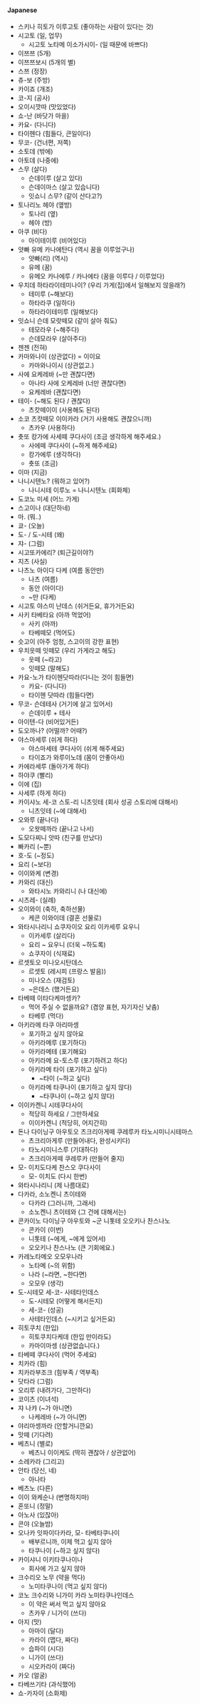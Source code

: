 #### Japanese

- 스키나 히토가 이루고토 (좋아하는 사람이 있다는 것)
- 시고토 (일, 업무)
  - 시고토 노타메 이소가시이- (일 때문에 바쁘다)
- 이쯔쯔 (5개)
- 이쯔쯔보시 (5개의 별)
- 스쯔 (정장)
- 츄-보 (주방)
- 카이죠 (개조)
- 코-지 (공사)
- 오이시깟따 (맛있었다)
- 쇼-난 (바닷가 마을)
- 카요- (다니다)
- 타이헨다 (힘들다, 큰일이다)
- 무코- (건너편, 저쪽)
- 소토데 (밖에)
- 아토데 (나중에)
- 스무 (살다)
  - 슨데이루 (살고 있다)
  - 슨데이마스 (살고 있습니다)
  - 잇쇼니 스무? (같이 산다고?)
- 토나리노 헤야 (옆방)
  - 토나리 (옆)
  - 헤야 (방)
- 아쿠 (비다)
  - 아이테이루 (비어있다)
- 얏빠 유메 카나에탄다 (역시 꿈을 이루었구나)
  - 얏빠(리) (역시)
  - 유메 (꿈)
  - 유메오 카나에루 / 카나에타 (꿈을 이루다 / 이루었다)
- 우치데 하타라이테미나이? (우리 가게(집)에서 일해보지 않을래?)
  - 테미루 (~해보다)
  - 하타라쿠 (일하다)
  - 하타라이테미루 (일해보다)
- 잇쇼니 슨데 모랏떼모 (같이 살아 줘도)
  - 테모라우 (~해주다)
  - 슨데모라우 (살아주다)
- 젠젠 (전혀)
- 카마와나이 (상관없다) = 이이요
  - 카마와나이시 (상관없고.)
- 사에 요케레바 (~만 괜찮다면)
  - 아나타 사에 오케레바 (너만 괜찮다면)
  - 요케레바 (괜찮다면)
- 테이- (~해도 된다 / 괜찮다)
  - 츠캇떼이이 (사용해도 된다)
- 소코 츠캇떼모 이이카라 (거기 사용해도 괜찮으니까)
  - 츠카우 (사용하다)
- 춋또 캉가에 사세떼 쿠다사이 (조금 생각하게 해주세요.)
  - 사에떼 쿠다사이 (~하게 해주세요)
  - 캉가에루 (생각하다)
  - 춋또 (조금)
- 이마 (지금)
- 나니시텐노? (뭐하고 있어?)
  - 나니시테 이루노 = 나니시텐노 (회화체)
- 도코노 미세 (어느 가게)
- 스고이나 (대단하네)
- 마. (뭐..)
- 쿄- (오늘)
- 도- / 도-시테 (왜)
- 쟈- (그럼)
- 시고또카에리? (퇴근길이야?)
- 지츠 (사실)
- 나츠노 아이다 다케 (여름 동안만)
  - 나츠 (여름)
  - 동안 (아이다)
  - ~만 (다케)
- 시고토 야스미 난데스 (쉬거든요, 휴가거든요)
- 사키 타베타요 (아까 먹었어)
  - 사키 (아까)
  - 타베떼모 (먹어도)
- 슷고이 (아주 엄청, 스고이의 강한 표현)
- 우치읏떼 잇떼모 (우리 가게라고 해도)
  - 읏떼 (~라고)
  - 잇떼모 (말해도)
- 카요-노가 타이헨닷따라(다니는 것이 힘들면)
  - 카요- (다니다)
  - 타이헨 닷따라 (힘들다면)
- 무코- 슨데테사 (거기에 살고 있어서)
  - 슨데이루 + 테사
- 아이텐-다 (비어있거든)
- 도오까나? (어떨까? 어때?)
- 야스마세루 (쉬게 하다)
  - 야스마세테 쿠다사이 (쉬게 해주세요)
  - 타이죠가 와루이노데 (몸이 안좋아서)
- 카에라세루 (돌아가게 하다)
- 하야쿠 (빨리)
- 이에 (집)
- 사세루 (하게 하다)
- 카이샤노 세-코 스토-리 니츠잇테 (회사 성공 스토리에 대해서)
  - 니츠잇테 (~에 대해서)
- 오와루 (끝나다)
  - 오왓떼까라 (끝나고 나서)
- 도모다찌니 앗따 (친구를 만났다)
- 빠카리 (~뿐)
- 호-도 (~정도)
- 요리 (~보다)
- 이이와케 (변경)
- 카와리 (대신)
  - 와타시노 카와리니 (나 대신에)
- 시츠레- (실례)
- 오이와이 (축하, 축하선물)
  - 케콘 이와이데 (결혼 선물로)
- 와타시나리니 쇼쿠자이오 요리 이카세루 요우니
  - 이카세루 (살리다)
  - 요리 ~ 요우니 (더욱 ~하도록)
  - 쇼쿠자이 (식재료)
- 르셋토오 미나오시탄데스
  - 르셋토 (레시피 (프랑스 발음))
  - 미나오스 (재검토)
  - ~은데스 (했거든요)
- 타베떼 이타다케마셍카?
  - 먹어 주실 수 없을까요? (겸양 표현, 자기자신 낮춤)
  - 타베루 (먹다)
- 아키라메 타쿠 아리마셍
  - 포기하고 싶지 않아요
  - 아키라메루 (포기하다)
  - 아키라메테 (포기해요)
  - 아키라메 요-토스루 (포기하려고 하다)
  - 아키라메 타이 (포기하고 싶다)
    - ~타이 (~하고 싶다)
  - 아키라메 타쿠나이 (포기하고 싶지 않다)
    - ~타쿠나이 (~하고 싶지 않다)
- 이이카켄니 시테쿠다사이
  - 적당히 하세요 / 그만하세요
  - 이이카켄니 (적당히, 어지간히)
- 돈나 다이닝구 아우토오 츠크리아게떼 쿠레루카 타노시미니시테마스
  - 츠크리아게루 (만들어내다, 완성시키다)
  - 타노시미니스루 (기대하다)
  - 츠크리아게떼 쿠레루카 (만들어 줄지)
- 모- 이치도다케 찬스오 쿠다사이
  - 모- 이치도 (다시 한번)
- 와타시나리니 (제 나름대로)
- 다카라, 소노켄니 츠이테와
  - 다카라 (그러니까, 그래서)
  - 소노켄니 츠이테와 (그 건에 대해서는)
- 콘카이노 다이닝구 아우토와 ~군 니톳테 오오키나 찬스나노
  - 콘카이 (이번)
  - 니톳테 (~에게, ~에게 있어서)
  - 오오키나 찬스나노 (큰 기회에요.)
- 카레노타메오 오모우나라
  - 노타메 (~의 위함)
  - 나라 (~라면, ~한다면)
  - 오모우 (생각)
- 도-시테모 세-코- 사테타인데스
  - 도-시테모 (어떻게 해서든지)
  - 세-코- (성공)
  - 사테타인데스 (~시키고 싶거든요)
- 히토쿠치 (한입)
  - 히토쿠치다케데 (한입 만이라도)
  - 카마이마셍 (상관없습니다.)
- 타베떼 쿠다사이 (먹어 주세요)
- 치카라 (힘)
- 치카라부조크 (힘부족 / 역부족)
- 닷타라 (그럼)
- 오리루 (내려가다, 그만하다)
- 코이츠 (이녀석)
- 쟈 나캬 (~가 아니면)
  - 나케레바 (~가 아니면)
- 야리마셍까라 (안할거니깐요)
- 맛떼 (기다려)
- 베츠니 (별로)
  - 베츠니 이이케도 (딱히 괜찮아 / 상관없어)
- 소레카라 (그리고)
- 안타 (당신, 네)
  - 아나타
- 베츠노 (다른)
- 이이 와케순나 (변명하지마)
- 혼또니 (정말)
- 아노사 (있잖아)
- 콘야 (오늘밤)
- 오나카 잇파이다카라, 모- 타베타쿠나이
  - 배부르니까, 이제 먹고 싶지 않아
  - 타쿠나이 (~하고 싶지 않다)
- 카이샤니 이키타쿠나이나
  - 회사에 가고 싶지 않아
- 크수리오 노무 (약을 먹다)
  - 노미타쿠나이 (먹고 싶지 않다)
- 코노 크수리와 니가이 카라 노미타쿠나인데스
  - 이 약은 써서 먹고 싶지 않아요
  - 츠카우 / 니가이 (쓰다)
- 아지 (맛)
  - 아마이 (달다)
  - 카라이 (맵다, 짜다)
  - 습파이 (시다)
  - 니가이 (쓰다)
  - 시오카라이 (짜다)
- 카오 (얼굴)
- 타베쓰기타 (과식했어)
- 쇼-카자이 (소화제)
